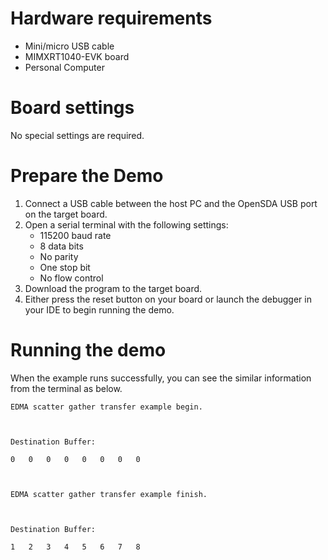 Hardware requirements
=====================
- Mini/micro USB cable
- MIMXRT1040-EVK board
- Personal Computer

Board settings
============
No special settings are required.

Prepare the Demo
===============
1.  Connect a USB cable between the host PC and the OpenSDA USB port on the target board.  
2.  Open a serial terminal with the following settings:
    - 115200 baud rate
    - 8 data bits
    - No parity
    - One stop bit
    - No flow control
3.  Download the program to the target board.
4.  Either press the reset button on your board or launch the debugger in your IDE to begin running the demo.

Running the demo
================
When the example runs successfully, you can see the similar information from the terminal as below.

~~~~~~~~~~~~~~~~~~~~~
EDMA scatter gather transfer example begin.



Destination Buffer:

0	0	0	0	0	0	0	0	



EDMA scatter gather transfer example finish.



Destination Buffer:

1	2	3	4	5	6	7	8	
~~~~~~~~~~~~~~~~~~~~~

